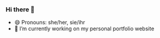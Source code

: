### Hi there 👋

- 😄 Pronouns: she/her, sie/ihr
- 🔭 I’m currently working on my personal portfolio website

<!--
**chantal0000/chantal0000** is a ✨ _special_ ✨ repository because its `README.md` (this file) appears on your GitHub profile.

Here are some ideas to get you started:


- 🌱 I’m currently learning ...
- 👯 I’m looking to collaborate on ...
- 🤔 I’m looking for help with ...
- 💬 Ask me about ...
- 📫 How to reach me: ...

- ⚡ Fun fact: ...
-->
